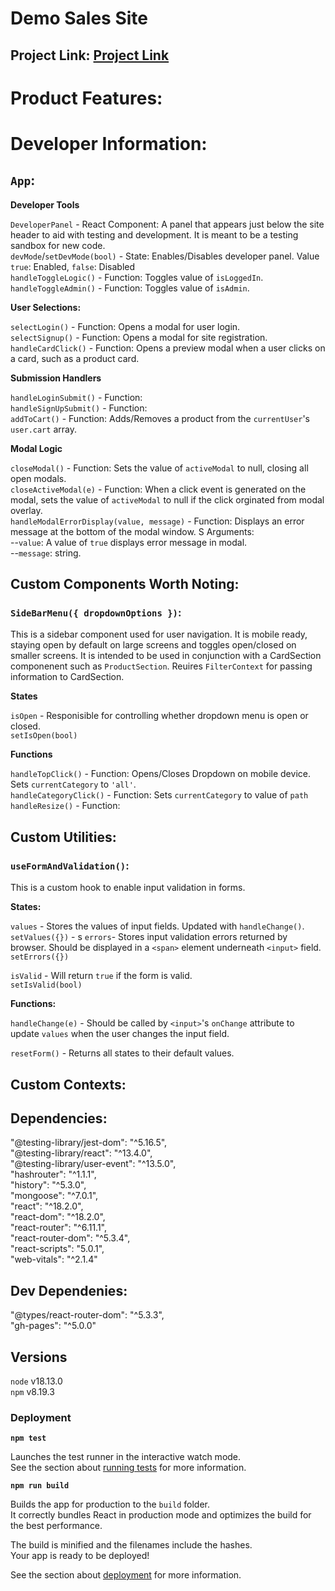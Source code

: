 # Demo Sales Site

## Project Link: [Project Link](https://davidmiles1925.github.io/sales_site_front_end/)

# Product Features:

# Developer Information:

## `App`:

**Developer Tools**

`DeveloperPanel` - React Component: A panel that appears just below the site header to aid with testing and development. It is meant to be a testing sandbox for new code.  
`devMode`/`setDevMode(bool)` - State: Enables/Disables developer panel. Value `true`: Enabled, `false`: Disabled  
`handleToggleLogic()` - Function: Toggles value of `isLoggedIn`.  
`handleToggleAdmin()` - Function: Toggles value of `isAdmin`.

**User Selections:**

`selectLogin()` - Function: Opens a modal for user login.  
`selectSignup()` - Function: Opens a modal for site registration.  
`handleCardClick()` - Function: Opens a preview modal when a user clicks on a card, such as a product card.

**Submission Handlers**

`handleLoginSubmit()` - Function:  
`handleSignUpSubmit()` - Function:  
`addToCart()` - Function: Adds/Removes a product from the `currentUser`'s `user.cart` array.

**Modal Logic**

`closeModal()` - Function: Sets the value of `activeModal` to null, closing all open modals.  
`closeActiveModal(e)` - Function: When a click event is generated on the modal, sets the value of `activeModal` to null if the click orginated from modal overlay.  
`handleModalErrorDisplay(value, message)` - Function: Displays an error message at the bottom of the modal window. S
Arguments:  
--`value`: A value of `true` displays error message in modal.  
--`message`: string.

## Custom Components Worth Noting:

### `SideBarMenu({ dropdownOptions })`:

This is a sidebar component used for user navigation. It is mobile ready, staying open by default on large screens and toggles open/closed on smaller screens. It is intended to be used in conjunction with a CardSection componenent such as `ProductSection`. Reuires `FilterContext` for passing information to CardSection.

**States**

`isOpen` - Responisible for controlling whether dropdown menu is open or closed.  
`setIsOpen(bool)`

**Functions**

`handleTopClick()` - Function: Opens/Closes Dropdown on mobile device. Sets `currentCategory` to `'all'`.  
`handleCategoryClick()` - Function: Sets `currentCategory` to value of `path`  
`handleResize()` - Function:

## Custom Utilities:

### `useFormAndValidation()`:

This is a custom hook to enable input validation in forms.

**States:**

`values` - Stores the values of input fields. Updated with `handleChange()`.  
`setValues({})` -
s
`errors`- Stores input validation errors returned by browser. Should be displayed in a `<span>` element underneath `<input>` field.  
`setErrors({})`

`isValid` - Will return `true` if the form is valid.  
`setIsValid(bool)`

**Functions:**

`handleChange(e)` - Should be called by `<input>`'s `onChange` attribute to update `values` when the user changes the input field.

`resetForm()` - Returns all states to their default values.

## Custom Contexts:

## Dependencies:

"@testing-library/jest-dom": "^5.16.5",  
"@testing-library/react": "^13.4.0",  
"@testing-library/user-event": "^13.5.0",  
"hashrouter": "^1.1.1",  
"history": "^5.3.0",  
"mongoose": "^7.0.1",  
"react": "^18.2.0",  
"react-dom": "^18.2.0",  
"react-router": "^6.11.1",  
"react-router-dom": "^5.3.4",  
"react-scripts": "5.0.1",  
"web-vitals": "^2.1.4"

## Dev Dependenies:

"@types/react-router-dom": "^5.3.3",  
"gh-pages": "^5.0.0"

## Versions

`node` v18.13.0  
`npm` v8.19.3

### Deployment

**`npm test`**

Launches the test runner in the interactive watch mode.\
See the section about [running tests](https://facebook.github.io/create-react-app/docs/running-tests) for more information.

**`npm run build`**

Builds the app for production to the `build` folder.\
It correctly bundles React in production mode and optimizes the build for the best performance.

The build is minified and the filenames include the hashes.\
Your app is ready to be deployed!

See the section about [deployment](https://facebook.github.io/create-react-app/docs/deployment) for more information.
